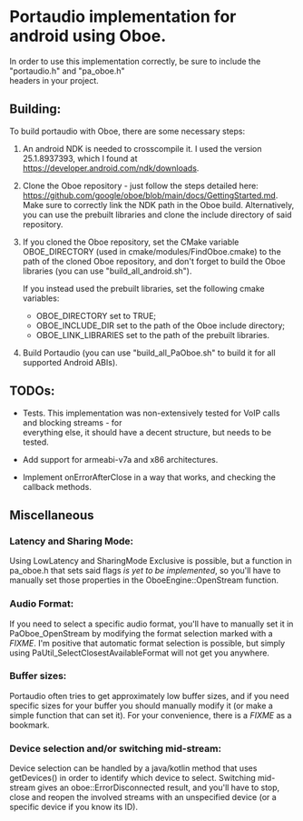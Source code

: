
# Portaudio implementation for android using Oboe.

In order to use this implementation correctly, be sure to include the "portaudio.h" and "pa_oboe.h"  
headers in your project.

Building:
----  
To build portaudio with Oboe, there are some necessary steps:
1) An android NDK is needed to crosscompile it. I used the version 25.1.8937393, which I found at https://developer.android.com/ndk/downloads.
2) Clone the Oboe repository - just follow the steps detailed here: https://github.com/google/oboe/blob/main/docs/GettingStarted.md.
   Make sure to correctly link the NDK path in the Oboe build. Alternatively, you can use the prebuilt
   libraries and clone the include directory of said repository.
3) If you cloned the Oboe repository, set the CMake variable OBOE_DIRECTORY (used in cmake/modules/FindOboe.cmake)
   to the path of the cloned Oboe repository, and don't forget to build the Oboe libraries (you can use "build_all_android.sh").

   If you instead used the prebuilt libraries, set the following cmake variables:
   - OBOE_DIRECTORY set to TRUE;
   - OBOE_INCLUDE_DIR set to the path of the Oboe include directory;
   - OBOE_LINK_LIBRARIES set to the path of the prebuilt libraries.
4) Build Portaudio (you can use "build_all_PaOboe.sh" to build it for all supported Android ABIs).

TODOs:
----  
- Tests. This implementation was non-extensively tested for VoIP calls and blocking streams - for  
  everything else, it should have a decent structure, but needs to be tested.

- Add support for armeabi-v7a and x86 architectures.

- Implement onErrorAfterClose in a way that works, and checking the callback methods.

Miscellaneous
----  
### Latency and Sharing Mode:
Using LowLatency and SharingMode Exclusive is possible, but a function in  pa_oboe.h that sets said flags *is yet to be implemented*, so you'll have to manually set those properties in the  OboeEngine::OpenStream function.


### Audio Format:
If you need to select a specific audio format, you'll have to manually set it in PaOboe_OpenStream  by modifying the format selection marked with a *FIXME*.
I'm positive that automatic format selection is possible, but simply using  PaUtil_SelectClosestAvailableFormat will not get you anywhere.


### Buffer sizes:
Portaudio often tries to get approximately low buffer sizes, and if you need specific sizes for your  buffer you should manually modify it (or make a simple function that can set it). For your convenience,  there is a *FIXME* as a bookmark.


###  Device selection and/or switching mid-stream:
Device selection can be handled by a java/kotlin method that uses getDevices() in order to identify  which device to select. Switching mid-stream gives an oboe::ErrorDisconnected result, and you'll have  to stop, close and reopen the involved streams with an unspecified device (or a specific device if  you know its ID).
